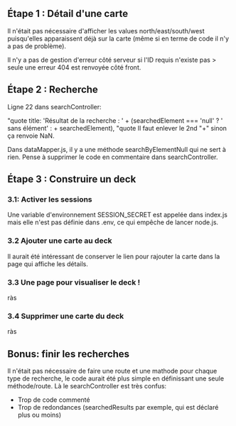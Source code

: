 

## Étape 1 : Détail d'une carte

Il n'était pas nécessaire d'afficher les values north/east/south/west puisqu'elles apparaissent déjà sur la carte (même si en terme de code il n'y a pas de problème).

Il n'y a pas de gestion d'erreur côté serveur si l'ID requis n'existe pas > seule une erreur 404 est renvoyée côté front.

## Étape 2 : Recherche
Ligne 22 dans searchController: 

"quote
title: 'Résultat de la recherche : ' + (searchedElement === 'null' ? ' sans élément' : + searchedElement),
"quote
Il faut enlever le 2nd "+" sinon ça renvoie NaN.

Dans dataMapper.js, il y a une méthode searchByElementNull qui ne sert à rien.
Pense à supprimer le code en commentaire dans searchController.

## Étape 3 : Construire un deck
### 3.1: Activer les sessions
Une variable d'environnement SESSION_SECRET est appelée dans index.js mais elle n'est pas définie dans .env, ce qui empêche de lancer node.js.

### 3.2 Ajouter une carte au deck
Il aurait été intéressant de conserver le lien pour rajouter la carte dans la page qui affiche les détails.

### 3.3 Une page pour visualiser le deck !
ràs

### 3.4 Supprimer une carte du deck
ràs

## Bonus: finir les recherches
Il n'était pas nécessaire de faire une route et une mathode pour chaque type de recherche, le code aurait été plus simple en définissant une seule méthode/route. Là le searchController est très confus:
- Trop de code commenté
- Trop de redondances (searchedResults par exemple, qui est déclaré plus ou moins)
